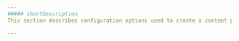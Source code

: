 ```yaml
---
##### shortDescription
This section describes configuration options used to create a content placeholder.

---
```

